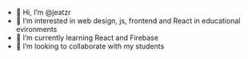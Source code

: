 - 👋 Hi, I’m @jeatzr
- 👀 I’m interested in web design, js, frontend and React in educational evironments 
- 🌱 I’m currently learning React and Firebase
- 💞️ I’m looking to collaborate with my students

<!---
jeatzr/jeatzr is a ✨ special ✨ repository because its `README.md` (this file) appears on your GitHub profile.
You can click the Preview link to take a look at your changes.
--->
